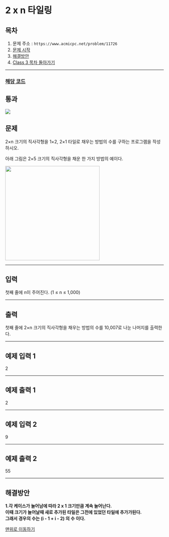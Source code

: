 # 2 x n 타일링

## 목차

1. 문제 주소 : `https://www.acmicpc.net/problem/11726`
2. [문제 시작](#문제)
3. [해결방안](#해결방안)
4. [Class 3 목차 돌아가기](../README.md)
___

### [해당 코드](./이xN타일링.java)

## 통과

<img src="https://github.com/user-attachments/assets/f0bec4f2-e01e-4399-9d48-71d5b587547e">

## 문제

2×n 크기의 직사각형을 1×2, 2×1 타일로 채우는 방법의 수를 구하는 프로그램을 작성하시오.

아래 그림은 2×5 크기의 직사각형을 채운 한 가지 방법의 예이다.

<img src="https://github.com/user-attachments/assets/f31180f9-90b4-46ce-a614-c4b4b5642cf0" width=300>

___

## 입력

첫째 줄에 n이 주어진다. (1 ≤ n ≤ 1,000)

___

## 출력

첫째 줄에 2×n 크기의 직사각형을 채우는 방법의 수를 10,007로 나눈 나머지를 출력한다.

___

## 예제 입력 1

2

---

## 예제 출력 1

2

---

## 예제 입력 2

9

---

## 예제 출력 2

55

---

## 해결방안
**1.각 케이스가 늘어남에 따라 2 x 1 크기만큼 계속 늘어난다.** <br>
**이때 크기가 늘어날때 새로 추가된 타일은 그전에 있었던 타일에 추가가된다.**<br>
**그래서 경우의 수는 (i - 1 + i - 2) 의 수 이다.**<br>

[맨위로 이동하기](#2-x-n-타일링)